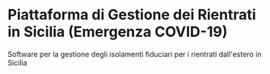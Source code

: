 # Piattaforma di Gestione dei Rientrati in Sicilia (Emergenza COVID-19)
Software per la gestione degli isolamenti fiduciari per i rientrati dall'estero in Sicilia
